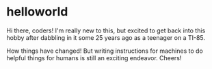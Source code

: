 # helloworld

Hi there, coders!  I'm really new to this, but excited to get back into this hobby after dabbling in it some 25 years ago as a teenager on a TI-85.

How things have changed!  But writing instructions for machines to do helpful things for humans is still an exciting endeavor.  Cheers!

